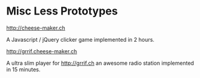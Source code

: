 # Misc Less Prototypes
http://cheese-maker.ch

A Javascript / jQuery clicker game implemented in 2 hours.

http://grrif.cheese-maker.ch

A ultra slim player for http://grrif.ch an awesome radio station implemented in 15 minutes.
